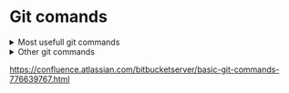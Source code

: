 # Git comands

<details><summary>Most usefull git commands</summary>
<p>
 
|Comand|Description|Example|
|---|---|---|
|git init|Initiate empty repository|git init `repository name`|
|git status|Presents the status of the current repository|git status|
|git add| Add file from Working Directory to Staging Area . adds all|git add `file name`<br> git add .|
|git commit|Commits the files from Staging Area to Git Repository|git commit -m `"comment"`|
|git push|Uploads the files to GitHub|git push `origin` `main`|
|git pull|Downloads repository from GitHub|git pull `git address`
</p>
</details>


<details><summary>Other git commands</summary>
<p>
 
|Comand|Description|
|git config --global user.name `Sam Smith`|Sets the name|
|git config --global user.email `email address`|Srts the email address|
 
 </p>
</details>

https://confluence.atlassian.com/bitbucketserver/basic-git-commands-776639767.html
